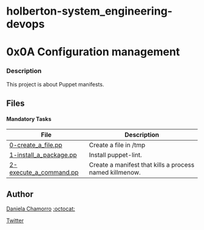 # holberton-system_engineering-devops

# 0x0A Configuration management
### Description
This project is about Puppet manifests.


## Files
#### Mandatory Tasks

| File | Description |
| ------ | ------ |
| [0-create_a_file.pp](0-create_a_file.pp) | Create a file in /tmp |
| [1-install_a_package.pp](1-install_a_package.pp) | Install puppet-lint. |
| [2-execute_a_command.pp](2-execute_a_command.pp) | Create a manifest that kills a process named killmenow. |

## Author

[Daniela Chamorro](https://www.linkedin.com/in/daniela-alexandra-chamorro-guerrero-666805a1/) [:octocat:](https://github.com/dalexach)

[Twitter](https://twitter.com/dalexach)

